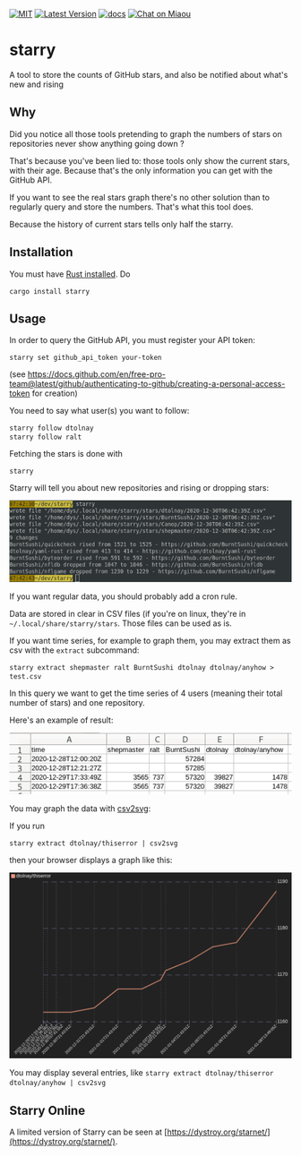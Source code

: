[![MIT][s2]][l2] [![Latest Version][s1]][l1] [![docs][s3]][l3] [![Chat on Miaou][s4]][l4]

[s1]: https://img.shields.io/crates/v/starry.svg
[l1]: https://crates.io/crates/starry

[s2]: https://img.shields.io/badge/license-MIT-blue.svg
[l2]: LICENSE

[s3]: https://docs.rs/starry/badge.svg
[l3]: https://docs.rs/starry/

[s4]: https://miaou.dystroy.org/static/shields/room.svg
[l4]: https://miaou.dystroy.org/3

# starry

A tool to store the counts of GitHub stars, and also be notified about what's new and rising

## Why

Did you notice all those tools pretending to graph the numbers of stars on repositories never show anything going down ?

That's because you've been lied to: those tools only show the current stars, with their age. Because that's the only information you can get with the GitHub API.

If you want to see the real stars graph there's no other solution than to regularly query and store the numbers. That's what this tool does.

Because the history of current stars tells only half the starry.

## Installation

You must have [Rust installed](https://rustup.rs). Do

	cargo install starry

## Usage

In order to query the GitHub API, you must register your API token:


	starry set github_api_token your-token

(see https://docs.github.com/en/free-pro-team@latest/github/authenticating-to-github/creating-a-personal-access-token for creation)

You need to say what user(s) you want to follow:

	starry follow dtolnay
	starry follow ralt

Fetching the stars is done with

	starry

Starry will tell you about new repositories and rising or dropping stars:

![changes](doc/changes.png)

If you want regular data, you should probably add a cron rule.

Data are stored in clear in CSV files (if you're on linux, they're in `~/.local/share/starry/stars`.
Those files can be used as is.

If you want time series, for example to graph them, you may extract them as csv with the `extract` subcommand:

	starry extract shepmaster ralt BurntSushi dtolnay dtolnay/anyhow > test.csv

In this query we want to get the time series of 4 users (meaning their total number of stars) and one repository.

Here's an example of result:

![csv](doc/csv.png)

You may graph the data with [csv2svg](https://github.com/Canop/csv2svg):

If you run

	starry extract dtolnay/thiserror | csv2svg

then your browser displays a graph like this:

![svg_dtolnay_thiserror](doc/svg_dtolnay_thiserror.png)

You may display several entries, like `starry extract dtolnay/thiserror dtolnay/anyhow | csv2svg`

## Starry Online

A limited version of Starry can be seen at [https://dystroy.org/starnet/](https://dystroy.org/starnet/).
